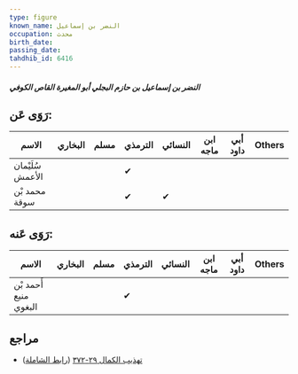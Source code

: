 ```yaml
---
type: figure
known_name: النضر بن إسماعيل
occupation: محدث
birth_date:
passing_date:
tahdhib_id: 6416
---
```

##### النضر بن إسماعيل بن حازم البجلي أبو المغيرة القاص الكوفي

## رَوَى عَن:
| الاسم            | البخاري | مسلم | الترمذي | النسائي | ابن ماجه | أبي داود | Others |
| ---------------- | ------- | ---- | ------- | ------- | -------- | -------- | ------ |
| سُلَيْمان الأعمش |         |      | ✔       |         |          |          |        |
| محمد بْن سوقة    |         |      | ✔       | ✔       |          |          |        |
## رَوَى عَنه:
| الاسم                 | البخاري | مسلم | الترمذي | النسائي | ابن ماجه | أبي داود | Others |
| --------------------- | ------- | ---- | ------- | ------- | -------- | -------- | ------ |
| أَحمد بْن منيع البغوي |         |      | ✔       |         |          |          |        |
## مراجع
- [تهذيب الكمال ٢٩-٣٧٢](obsidian://open?vault=Tahdhib-al-Kamal&file=Figures/٦٤١٦-النضر%20بن%20إسماعيل%20بن%20حازم%20البجلي%20أبو%20المغيرة%20القاص%20الكوفي) ([رابط الشاملة](https://shamela.ws/book/3722/15943))